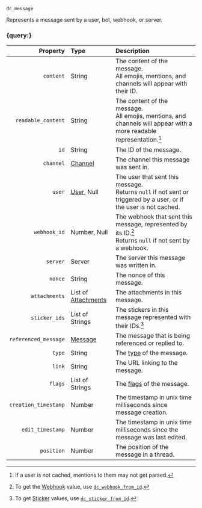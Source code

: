 `dc_message`

Represents a message sent by a user, bot, webhook, or server.


### {query:}

|             Property | Type                                         | Description                                                                                                            |
|---------------------:|:---------------------------------------------|:-----------------------------------------------------------------------------------------------------------------------|
|            `content` | String                                       | The content of the message.<br>All emojis, mentions, and channels will appear with their ID.                           |
|   `readable_content` | String                                       | The content of the message.<br>All emojis, mentions, and channels will appear with a more readable representation.[^1] |
|                 `id` | String                                       | The ID of the message.                                                                                                 |
|            `channel` | [Channel](/values/channel.md)                | The channel this message was sent in.                                                                                  |
|               `user` | [User](/values/user.md), Null                | The user that sent this message.<br>Returns `null` if not sent or triggered by a user, or if the user is not cached.   |
|         `webhook_id` | Number, Null                                 | The webhook that sent this message, represented by its ID.[^2]<br>Returns `null` if not sent by a webhook.             |
|             `server` | Server                                       | The server this message was written in.                                                                                |
|              `nonce` | String                                       | The nonce of this message.                                                                                             |
|        `attachments` | List of [Attachments](/values/attachment.md) | The attachments in this message.                                                                                       |
|        `sticker_ids` | List of Strings                              | The stickers in this message represented with their IDs.[^3]                                                           |
| `referenced_message` | [Message](/values/message.md)                | The message that is being referenced or replied to.                                                                    |
|               `type` | String                                       | The [type](https://discord.com/developers/docs/resources/message#message-object-message-types) of the message.         |
|               `link` | String                                       | The URL linking to the message.                                                                                        |
|              `flags` | List of Strings                              | The [flags](https://discord.com/developers/docs/resources/message#message-object-message-flags) of the message.        |
| `creation_timestamp` | Number                                       | The timestamp in unix time milliseconds since message creation.                                                        |
|     `edit_timestamp` | Number                                       | The timestamp in unix time milliseconds since the message was last edited.                                             |
|           `position` | Number                                       | The position of the message in a thread.                                                                               |

[^1]: If a user is not cached, mentions to them may not get parsed.
[^2]: To get the [Webhook](/values/webhook.md) value, use [`dc_webhook_from_id`](/functions/values/webhook-from-id.md).
[^3]: To get [Sticker](/values/sticker.md) values, use [`dc_sticker_from_id`](/functions/values/sticker-from-id.md).